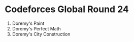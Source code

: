 # Codeforces Global Round 24

1. Doremy's Paint
2. Doremy's Perfect Math
3. Doremy's City Construction
